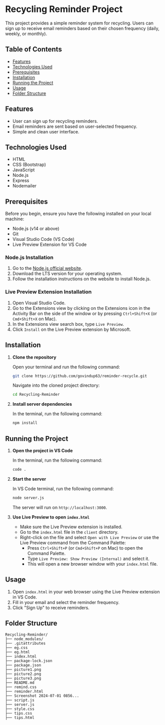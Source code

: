 # Recycling Reminder Project

This project provides a simple reminder system for recycling. Users can sign up to receive email reminders based on their chosen frequency (daily, weekly, or monthly).

## Table of Contents

- [Features](#features)
- [Technologies Used](#technologies-used)
- [Prerequisites](#prerequisites)
- [Installation](#installation)
- [Running the Project](#running-the-project)
- [Usage](#usage)
- [Folder Structure](#folder-structure)


## Features

- User can sign up for recycling reminders.
- Email reminders are sent based on user-selected frequency.
- Simple and clean user interface.

## Technologies Used

- HTML
- CSS (Bootstrap)
- JavaScript
- Node.js
- Express
- Nodemailer

## Prerequisites

Before you begin, ensure you have the following installed on your local machine:

- Node.js (v14 or above)
- Git
- Visual Studio Code (VS Code)
- Live Preview Extension for VS Code

### Node.js Installation

1. Go to the [Node.js official website](https://nodejs.org/).
2. Download the LTS version for your operating system.
3. Follow the installation instructions on the website to install Node.js.

### Live Preview Extension Installation

1. Open Visual Studio Code.
2. Go to the Extensions view by clicking on the Extensions icon in the Activity Bar on the side of the window or by pressing `Ctrl+Shift+X` (or `Cmd+Shift+X` on Mac).
3. In the Extensions view search box, type `Live Preview`.
4. Click `Install` on the Live Preview extension by Microsoft.

## Installation

1. **Clone the repository**

   Open your terminal and run the following command:

   ```sh
   git clone https://github.com/govindup63/reminder-recycle.git
   ```

   Navigate into the cloned project directory:

   ```sh
   cd Recycling-Reminder
   ```

2. **Install server dependencies**

   In the terminal, run the following command:

   ```sh
   npm install
   ```

## Running the Project

1. **Open the project in VS Code**

   In the terminal, run the following command:

   ```sh
   code .
   ```

2. **Start the server**

   In VS Code terminal, run the following command:

   ```sh
   node server.js
   ```

   The server will run on `http://localhost:3000`.

3. **Use Live Preview to open `index.html`**

   - Make sure the Live Preview extension is installed.
   - Go to the `index.html` file in the `client` directory.
   - Right-click on the file and select `Open with Live Preview` or use the Live Preview command from the Command Palette:
     - Press `Ctrl+Shift+P` (or `Cmd+Shift+P` on Mac) to open the Command Palette.
     - Type `Live Preview: Show Preview (Internal)` and select it.
     - This will open a new browser window with your `index.html` file.

## Usage

1. Open `index.html` in your web browser using the Live Preview extension in VS Code.
2. Fill in your email and select the reminder frequency.
3. Click "Sign Up" to receive reminders.

## Folder Structure

```plaintext
Recycling-Reminder/
├── node_modules/
├── .gitattributes
├── eg.css
├── eg.html
├── index.html
├── package-lock.json
├── package.json
├── picture1.png
├── picture2.png
├── picture3.png
├── README.md
├── remind.css
├── reminder.html
├── Screenshot 2024-07-01 0856...
├── script.js
├── server.js
├── style.css
├── tips.css
├── tips.html

```
